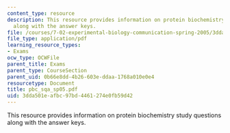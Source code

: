 ```yaml
---
content_type: resource
description: This resource provides information on protein biochemistry study questions
  along with the answer keys.
file: /courses/7-02-experimental-biology-communication-spring-2005/3dda501eafbc97bd4461274e0fb59d42_pbc_sqa_sp05.pdf
file_type: application/pdf
learning_resource_types:
- Exams
ocw_type: OCWFile
parent_title: Exams
parent_type: CourseSection
parent_uid: 0b66e8dd-4b26-603e-ddaa-1768a010e0e4
resourcetype: Document
title: pbc_sqa_sp05.pdf
uid: 3dda501e-afbc-97bd-4461-274e0fb59d42
---
```

This resource provides information on protein biochemistry study questions along with the answer keys.

